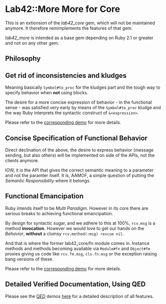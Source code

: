# Lab42::More More for Core

This is an extionsion of the _lab42_core_ gem, which will not be maintained anymore. It therefore
remimplements the features of that gem.

_lab42_more_ is intended as a base gem depending on Ruby 2.1 or greater and not on any other gem.


## Philosophy

## Get rid of inconsistencies and kludges

Meaning basically `Symbol#to_proc` for the kludges part and the tough way to specify behavior when **not** using blocks.

The desire for a more concise expression of behavior - in the functional sense - was satisfied very early by means of the
`Symbol#to_proc` kludge and the way Ruby interprets the syntactic construct of `&<expression>`.

Please refer to the [corresponding demo](https://github.com/RobertDober/lab42_more/blob/master/demo/001-base-concepts.md) 
for more details.


## Concise Specification of Functional Behavior

Direct declination of the above, the desire to express behavior (message sending, but also others) will be implemented on side
of the APIs, not the clients anymore.

IOW, it is the API that gives the correct semantic meaning to a parameter and not the paramter itself. It is, AAMOF, a simple
question of putting the _Semantic_ _Responsibility_ where it belongs.

## Functional Emancipation

Ruby intends itself to be _Multi_ _Paradigm_. However in its core there are serious breaks to achieving functional emancipation.

By design for syntactic sugar, and we adhere to this at 100%, `rcv.msg` is a method **invocation**. However we would love to get 
our hands on the _Behavior_, **without** a clumsy `rcv.method(:msg) rescue nil`.


And that is where the former lab42_core/fn module comes in. Instance methods and methods becoming available via `Module#fn` and `Object#fm` proxies
giving us code like `rcv.fm.msg`, `cls.fn.msg` or the exception raising bang versions of these.

Please refer to the [corresponding demo](https://github.com/RobertDober/lab42_more/blob/master/demo/011-functional-emancipation.md) 
for more details.


## Detailed Verified Documentation, Using QED

Please see the [QED](http://rubyworks.github.io/qed/) demos [here](https://github.com/RobertDober/lab42_more/blob/master/demo)
for a detailed description of all features.
